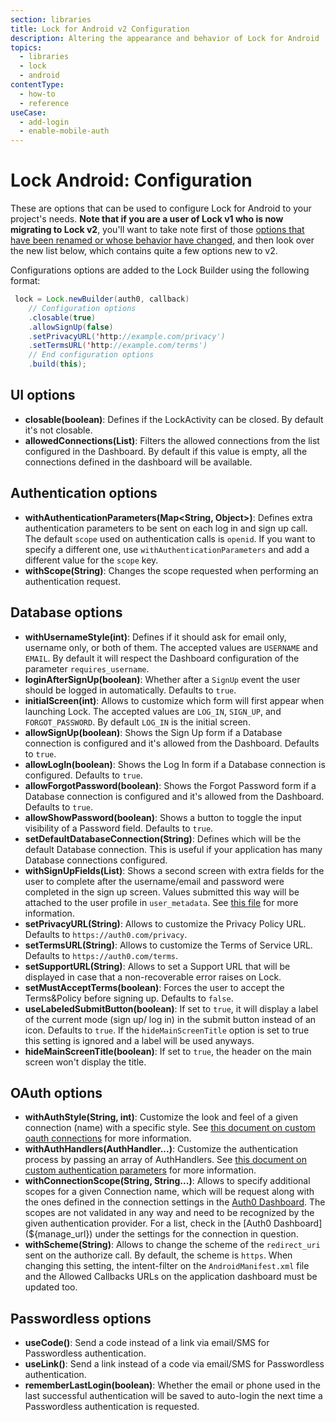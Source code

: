 ```yaml
---
section: libraries
title: Lock for Android v2 Configuration
description: Altering the appearance and behavior of Lock for Android
topics:
  - libraries
  - lock
  - android
contentType:
  - how-to
  - reference
useCase:
  - add-login
  - enable-mobile-auth
---
```

# Lock Android: Configuration

These are options that can be used to configure Lock for Android to your project's needs. **Note that if you are a user of Lock v1 who is now migrating to Lock v2**, you'll want to take note first of those [options that have been renamed or whose behavior have changed](/libraries/lock-android/migration-guide), and then look over the new list below, which contains quite a few options new to v2.

Configurations options are added to the Lock Builder using the following format:

```java
 lock = Lock.newBuilder(auth0, callback)
    // Configuration options
    .closable(true)
    .allowSignUp(false)
    .setPrivacyURL('http://example.com/privacy')
    .setTermsURL('http://example.com/terms')
    // End configuration options
    .build(this);
```

## UI options

- **closable(boolean)**: Defines if the LockActivity can be closed. By default it's not closable.
- **allowedConnections(List<String>)**: Filters the allowed connections from the list configured in the Dashboard. By default if this value is empty, all the connections defined in the dashboard will be available.

## Authentication options

- **withAuthenticationParameters(Map<String, Object>)**: Defines extra authentication parameters to be sent on each log in and sign up call. The default `scope` used on authentication calls is `openid`. If you want to specify a different one, use `withAuthenticationParameters` and add a different value for the `scope` key.
- **withScope(String)**: Changes the scope requested when performing an authentication request.

## Database options

- **withUsernameStyle(int)**: Defines if it should ask for email only, username only, or both of them. The accepted values are `USERNAME` and `EMAIL`. By default it will respect the Dashboard configuration of the parameter `requires_username`.
- **loginAfterSignUp(boolean)**: Whether after a `SignUp` event the user should be logged in automatically. Defaults to `true`.
- **initialScreen(int)**: Allows to customize which form will first appear when launching Lock. The accepted values are `LOG_IN`, `SIGN_UP`, and `FORGOT_PASSWORD`. By default `LOG_IN` is the initial screen.
- **allowSignUp(boolean)**: Shows the Sign Up form if a Database connection is configured and it's allowed from the Dashboard. Defaults to `true`.
- **allowLogIn(boolean)**: Shows the Log In form if a Database connection is configured. Defaults to `true`.
- **allowForgotPassword(boolean)**: Shows the Forgot Password form if a Database connection is configured and it's allowed from the Dashboard. Defaults to `true`.
- **allowShowPassword(boolean)**: Shows a button to toggle the input visibility of a Password field. Defaults to `true`.
- **setDefaultDatabaseConnection(String)**: Defines which will be the default Database connection. This is useful if your application has many Database connections configured.
- **withSignUpFields(List<CustomField>)**: Shows a second screen with extra fields for the user to complete after the username/email and password were completed in the sign up screen. Values submitted this way will be attached to the user profile in `user_metadata`. See [this file](/libraries/lock-android/custom-fields) for more information.
- **setPrivacyURL(String)**: Allows to customize the Privacy Policy URL. Defaults to `https://auth0.com/privacy`.
- **setTermsURL(String)**: Allows to customize the Terms of Service URL. Defaults to `https://auth0.com/terms`.
- **setSupportURL(String)**: Allows to set a Support URL that will be displayed in case that a non-recoverable error raises on Lock.
- **setMustAcceptTerms(boolean)**: Forces the user to accept the Terms&Policy before signing up. Defaults to `false`.
- **useLabeledSubmitButton(boolean)**: If set to `true`, it will display a label of the current mode (sign up/ log in) in the submit button instead of an icon. Defaults to `true`. If the `hideMainScreenTitle` option is set to true this setting is ignored and a label will be used anyways.
- **hideMainScreenTitle(boolean)**: If set to `true`, the header on the main screen won't display the title.

## OAuth options

- **withAuthStyle(String, int)**: Customize the look and feel of a given connection (name) with a specific style. See [this document on custom oauth connections](/libraries/lock-android/v2/custom-theming#custom-oauth-connection-buttons) for more information.
- **withAuthHandlers(AuthHandler...)**: Customize the authentication process by passing an array of AuthHandlers. See [this document on custom authentication parameters](/libraries/lock-android/custom-authentication-providers) for more information.
- **withConnectionScope(String, String...)**: Allows to specify additional scopes for a given Connection name, which will be request along with the ones defined in the connection settings in the [Auth0 Dashboard](${manage_url}). The scopes are not validated in any way and need to be recognized by the given authentication provider. For a list, check in the [Auth0 Dashboard](${manage_url}) under the settings for the connection in question.
- **withScheme(String)**: Allows to change the scheme of the `redirect_uri` sent on the authorize call. By default, the scheme is `https`. When changing this setting, the intent-filter on the `AndroidManifest.xml` file and the Allowed Callbacks URLs on the application dashboard must be updated too.

## Passwordless options

- **useCode()**: Send a code instead of a link via email/SMS for Passwordless authentication.
- **useLink()**: Send a link instead of a code via email/SMS for Passwordless authentication.
- **rememberLastLogin(boolean)**: Whether the email or phone used in the last successful authentication will be saved to auto-login the next time a Passwordless authentication is requested.
